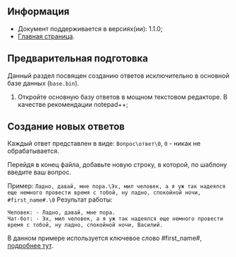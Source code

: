 
Информация
------------

* Документ поддерживается в версиях(ии): 1.1.0;
* [Главная страница][0].

Предварительная подготовка
------------

Данный раздел посвящен созданию ответов исключительно в основной базе данных (`base.bin`).
1.	Откройте основную базу ответов в мощном текстовом редакторе. В качестве рекомендации notepad++;

Создание новых ответов
------------


Каждый ответ представлен в виде: `Вопрос\ответ\0`, `0` - никак не обрабатывается. 

Перейдя в конец файла, добавьте новую строку, в которой, по шаблону введите ваш вопрос.

Пример: `Ладно, давай, мне пора.\Эх, мил человек, а я уж так надеялся еще немного провести время с тобой, ну ладно, спокойной ночи, #first_name#.\0`
Результат работы:
```
Человек: - Ладно, давай, мне пора.
Чат-бот: - Эх, мил человек, а я уж так надеялся еще немного провести время с тобой, ну ладно, спокойной ночи, Василий.
```
В данном примере используется ключевое слово #first_name#, [подробнее тут][1].

[0]: index.md
[1]: keyWord.md